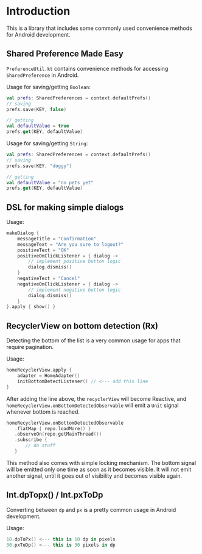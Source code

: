 # Introduction
This is a library that includes some commonly used convenience methods for Android development.


## Shared Preference Made Easy

`PreferenceUtil.kt` contains convenience methods for accessing `SharedPreference` in Android. 

Usage for saving/getting `Boolean`:

```kotlin
val prefs: SharedPreferences = context.defaultPrefs()
// saving
prefs.save(KEY, false)

// getting
val defaultValue = true
prefs.get(KEY, defaultValue)
```

Usage for saving/getting `String`:

```kotlin
val prefs: SharedPreferences = context.defaultPrefs()
// saving
prefs.save(KEY, "doggy")

// getting
val defaultValue = "no pets yet"
prefs.get(KEY, defaultValue)
```

## DSL for making simple dialogs

Usage:

```kotlin
makeDialog {
    messageTitle = "Confirmation"
    messageText = "Are you sure to logout?"
    positiveText = "OK"
    positiveOnClickListener = { dialog ->
        // implement positive button logic
        dialog.dismiss()
    }
    negativeText = "Cancel"
    negativeOnClickListener = { dialog ->
        // implement negative button logic
        dialog.dismiss()
    }
}.apply { show() }
```

## RecyclerView on bottom detection (Rx)
Detecting the bottom of the list is a very common usage for apps that require pagination. 

Usage:

```kotlin
homeRecyclerView.apply {
    adapter = HomeAdapter()
    initBottomDetectListener() // <--- add this line
}
```

After adding the line above, the `recyclerView` will become Reactive, and `homeRecyclerView.onBottomDetectedObservable` will emit a `Unit` signal whenever bottom is reached.

```kotlin
homeRecyclerView.onBottomDetectedObservable
   .flatMap { repo.loadMore() }
   .observeOn(repo.getMainThread())
   .subscribe {
       // do stuff
   }
```

This method also comes with simple locking mechanism. The bottom signal will be emitted only one time as soon as it becomes visible.
It will not emit another signal, until it goes out of visibility and becomes visible again.

## Int.dpTopx() / Int.pxToDp
Converting between `dp` and `px` is a pretty common usage in Android development.

Usage:

```kotlin
10.dpToPx() <--- this is 10 dp in pixels
30.pxToDp() <--- this is 30 pixels in dp
```


